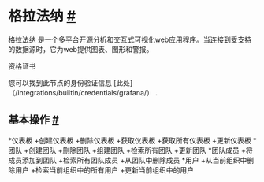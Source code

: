 


 格拉法纳
 [#](#grafana "永久链接")
=========================================



[格拉法纳](https://grafana.com/) 
 是一个多平台开源分析和交互式可视化web应用程序。当连接到受支持的数据源时，它为web提供图表、图形和警报。
 




 资格证书
 



 您可以找到此节点的身份验证信息
 [此处]（/integrations/builtin/credentials/grafana/）
 .
 




 基本操作
 [#](#基本操作 "永久链接")
-----------------------------------------------------------


*仪表板
	+创建仪表板
	+删除仪表板
	+获取仪表板
	+获取所有仪表板
	+更新仪表板
*团队
	+创建团队
	+删除团队
	+组建团队
	+检索所有团队
	+更新团队
*团队成员
	+将成员添加到团队
	+检索所有团队成员
	+从团队中删除成员
*用户
	+从当前组织中删除用户
	+检索当前组织中的所有用户
	+更新当前组织中的用户




